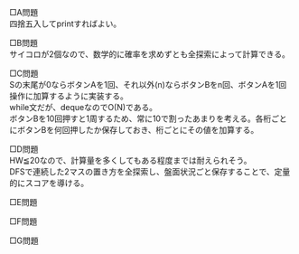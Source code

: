 □A問題  
四捨五入してprintすればよい。

□B問題  
サイコロが2個なので、数学的に確率を求めずとも全探索によって計算できる。

□C問題  
Sの末尾が0ならボタンAを1回、それ以外(n)ならボタンBをn回、ボタンAを1回操作に加算するように実装する。  
while文だが、dequeなのでO(N)である。  
ボタンBを10回押すと1周するため、常に10で割ったあまりを考える。各桁ごとにボタンBを何回押したか保存しておき、桁ごとにその値を加算する。

□D問題  
HW≦20なので、計算量を多くしてもある程度までは耐えられそう。  
DFSで連続した2マスの置き方を全探索し、盤面状況ごと保存することで、定量的にスコアを導ける。

□E問題  


□F問題  


□G問題  

